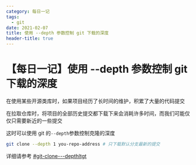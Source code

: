 ```yaml
---
category: 每日一记
tags:
  - git
date: 2021-02-07
title: 使用 --depth 参数控制 git 下载的深度
header-title: true
---
```


# 【每日一记】使用 --depth 参数控制 git 下载的深度

在使用某些开源类库时，如果项目经历了长时间的维护，积累了大量的代码提交

在拉取仓库时，将项目的全部历史提交都下载下来会消耗许多时间，而我们可能仅仅只需要新近的一些提交

这时可以使用 git 的`--depth`参数控制克隆的深度

```bash
git clone --depth 1 you-repo-address # 只下载默认分支最新的提交
```

详细请参考 [#git-clone---depthltgt](https://git-scm.com/docs/git-clone/zh_HANS-CN#git-clone---depthltgt)

